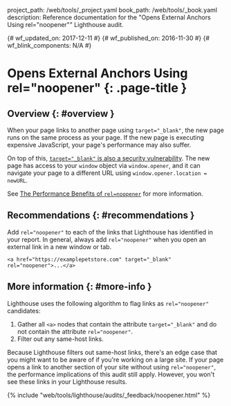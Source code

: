 project_path: /web/tools/_project.yaml
book_path: /web/tools/_book.yaml
description: Reference documentation for the "Opens External Anchors Using rel="noopener"" Lighthouse audit.

{# wf_updated_on: 2017-12-11 #}
{# wf_published_on: 2016-11-30 #}
{# wf_blink_components: N/A #}

# Opens External Anchors Using rel="noopener"  {: .page-title }

## Overview {: #overview }

When your page links to another page using `target="_blank"`, the new page
runs on the same process as your page. If the new page is executing expensive
JavaScript, your page's performance may also suffer.

On top of this, [`target="_blank"` is also a security vulnerability](mths). The
new page has access to your `window` object via `window.opener`, and it can
navigate your page to a different URL using `window.opener.location = newURL`.

See [The Performance Benefits of `rel=noopener`][jake] for more information.

[mths]: https://mathiasbynens.github.io/rel-noopener/
[jake]: https://jakearchibald.com/2016/performance-benefits-of-rel-noopener/

## Recommendations {: #recommendations }

Add `rel="noopener"` to each of the links that Lighthouse has identified in your
report. In general, always add `rel="noopener"` when you open an external link
in a new window or tab.

    <a href="https://examplepetstore.com" target="_blank" rel="noopener">...</a>

## More information {: #more-info }

Lighthouse uses the following algorithm to flag links as `rel="noopener"`
candidates:

1. Gather all `<a>` nodes that contain the attribute `target="_blank"` and do
   not contain the attribute `rel="noopener"`.
1. Filter out any same-host links.

Because Lighthouse filters out same-host links, there's an edge case that you
might want to be aware of if you're working on a large site. If your page opens
a link to another section of your site without using `rel="noopener"`, the
performance implications of this audit still apply. However, you won't see these
links in your Lighthouse results.


{% include "web/tools/lighthouse/audits/_feedback/noopener.html" %}
